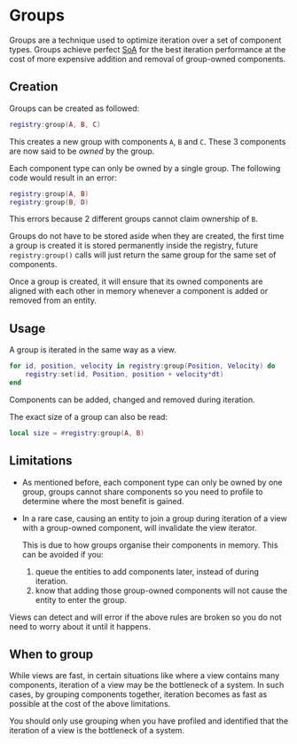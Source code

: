 # Groups

Groups are a technique used to optimize iteration over a set of component types.
Groups achieve perfect [SoA](https://en.wikipedia.org/wiki/AoS_and_SoA) for the
best iteration performance at the cost of more expensive addition and removal of
group-owned components.

## Creation

Groups can be created as followed:

```lua
registry:group(A, B, C)
```

This creates a new group with components `A`, `B` and `C`.
These 3 components are now said to be *owned* by the group.

Each component type can only be owned by a single group. The following code
would result in an error:

```lua
registry:group(A, B)
registry:group(B, D)
```

This errors because 2 different groups cannot claim ownership of `B`.

Groups do not have to be stored aside when they are created, the first time a
group is created it is stored permanently inside the registry, future
`registry:group()` calls will just return the same group for the same set of
components.

Once a group is created, it will ensure that its owned components are aligned
with each other in memory whenever a component is added or removed from an
entity.

## Usage

A group is iterated in the same way as a view.

```lua
for id, position, velocity in registry:group(Position, Velocity) do
    registry:set(id, Position, position + velocity*dt)
end
```

Components can be added, changed and removed during iteration.

The exact size of a group can also be read:

```lua
local size = #registry:group(A, B)
```

## Limitations

- As mentioned before, each component type can only be owned by one group,
  groups cannot share components so you need to profile to determine where the
  most benefit is gained.

- In a rare case, causing an entity to join a group during iteration of a view
  with a group-owned component, will invalidate the view iterator.
  
  This is due to how groups organise their components in memory. This can be
  avoided if you:
    1. queue the entities to add components later, instead of during iteration.
    2. know that adding those group-owned components will not cause the entity
       to enter the group.

Views can detect and will error if the above rules are broken so you do not need
to worry about it until it happens.

## When to group

While views are fast, in certain situations like where a view contains many
components, iteration of a view may be the bottleneck of a system.
In such cases, by grouping components together, iteration becomes as fast as
possible at the cost of the above limitations.

You should only use grouping when you have profiled and identified that the
iteration of a view is the bottleneck of a system.
